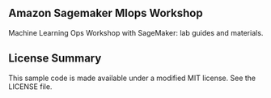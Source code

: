 ## Amazon Sagemaker Mlops Workshop

Machine Learning Ops Workshop with SageMaker: lab guides and materials.

## License Summary

This sample code is made available under a modified MIT license. See the LICENSE file.

